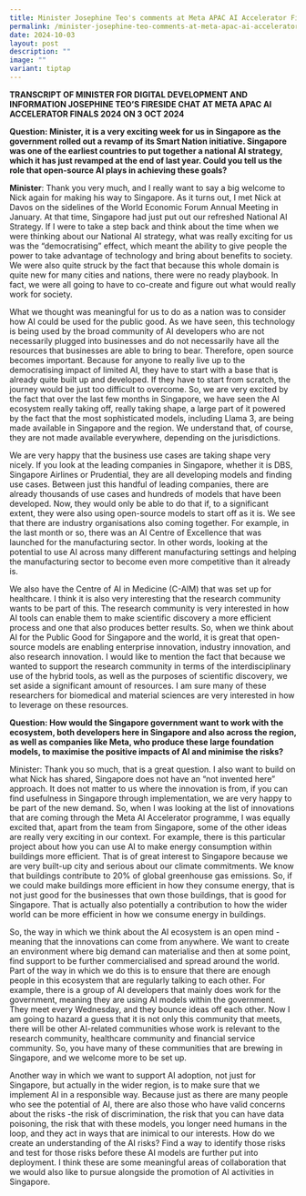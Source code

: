```yaml
---
title: Minister Josephine Teo's comments at Meta APAC AI Accelerator Finals 2024
permalink: /minister-josephine-teo-comments-at-meta-apac-ai-accelerator-finals-2024/
date: 2024-10-03
layout: post
description: ""
image: ""
variant: tiptap
---
```

<p><strong>TRANSCRIPT OF MINISTER FOR DIGITAL DEVELOPMENT AND INFORMATION JOSEPHINE TEO’S FIRESIDE CHAT AT META APAC AI ACCELERATOR FINALS 2024 ON 3 OCT 2024</strong>
</p>
<p><strong>Question: Minister, it is a very exciting week for us in Singapore as the government rolled out a revamp of its Smart Nation initiative. Singapore was one of the earliest countries to put together a national AI strategy, which it has just revamped at the end of last year. Could you tell us the role that open-source AI plays in achieving these goals?</strong>
</p>
<p><strong>Minister</strong>: Thank you very much, and I really want to say
a big welcome to Nick again for making his way to Singapore. As it turns
out, I met Nick at Davos on the sidelines of the World Economic Forum Annual
Meeting in January. At that time, Singapore had just put out our refreshed
National AI Strategy. If I were to take a step back and think about the
time when we were thinking about our National AI strategy, what was really
exciting for us was the “democratising” effect, which meant the ability
to give people the power to take advantage of technology and bring about
benefits to society. We were also quite struck by the fact that because
this whole domain is quite new for many cities and nations, there were
no ready playbook. In fact, we were all going to have to co-create and
figure out what would really work for society.</p>
<p>What we thought was meaningful for us to do as a nation was to consider
how AI could be used for the public good. As we have seen, this technology
is being used by the broad community of AI developers who are not necessarily
plugged into businesses and do not necessarily have all the resources that
businesses are able to bring to bear. Therefore, open source becomes important.
Because for anyone to really live up to the democratising impact of limited
AI, they have to start with a base that is already quite built up and developed.
If they have to start from scratch, the journey would be just too difficult
to overcome. So, we are very excited by the fact that over the last few
months in Singapore, we have seen the AI ecosystem really taking off, really
taking shape, a large part of it powered by the fact that the most sophisticated
models, including Llama 3, are being made available in Singapore and the
region. We understand that, of course, they are not made available everywhere,
depending on the jurisdictions.</p>
<p>We are very happy that the business use cases are taking shape very nicely.
If you look at the leading companies in Singapore, whether it is DBS, Singapore
Airlines or Prudential, they are all developing models and finding use
cases. Between just this handful of leading companies, there are already
thousands of use cases and hundreds of models that have been developed.
Now, they would only be able to do that if, to a significant extent, they
were also using open-source models to start off as it is. We see that there
are industry organisations also coming together. For example, in the last
month or so, there was an AI Centre of Excellence that was launched for
the manufacturing sector. In other words, looking at the potential to use
AI across many different manufacturing settings and helping the manufacturing
sector to become even more competitive than it already is.</p>
<p>We also have the Centre of AI in Medicine (C-AIM) that was set up for
healthcare. I think it is also very interesting that the research community
wants to be part of this. The research community is very interested in
how AI tools can enable them to make scientific discovery a more efficient
process and one that also produces better results. So, when we think about
AI for the Public Good for Singapore and the world, it is great that open-source
models are enabling enterprise innovation, industry innovation, and also
research innovation. I would like to mention the fact that because we wanted
to support the research community in terms of the interdisciplinary use
of the hybrid tools, as well as the purposes of scientific discovery, we
set aside a significant amount of resources. I am sure many of these researchers
for biomedical and material sciences are very interested in how to leverage
on these resources.</p>
<p><strong>Question: How would the Singapore government want to work with the ecosystem, both developers here in Singapore and also across the region, as well as companies like Meta, who produce these large foundation models, to maximise the positive impacts of AI and minimise the risks?</strong>
</p>
<p>Minister: Thank you so much, that is a great question. I also want to
build on what Nick has shared, Singapore does not have an “not invented
here” approach. It does not matter to us where the innovation is from,
if you can find usefulness in Singapore through implementation, we are
very happy to be part of the new demand. So, when I was looking at the
list of innovations that are coming through the Meta AI Accelerator programme,
I was equally excited that, apart from the team from Singapore, some of
the other ideas are really very exciting in our context. For example, there
is this particular project about how you can use AI to make energy consumption
within buildings more efficient. That is of great interest to Singapore
because we are very built-up city and serious about our climate commitments.
We know that buildings contribute to 20% of global greenhouse gas emissions.
So, if we could make buildings more efficient in how they consume energy,
that is not just good for the businesses that own those buildings, that
is good for Singapore. That is actually also potentially a contribution
to how the wider world can be more efficient in how we consume energy in
buildings.</p>
<p>So, the way in which we think about the AI ecosystem is an open mind -
meaning that the innovations can come from anywhere. We want to create
an environment where big demand can materialise and then at some point,
find support to be further commercialised and spread around the world.
Part of the way in which we do this is to ensure that there are enough
people in this ecosystem that are regularly talking to each other. For
example, there is a group of AI developers that mainly does work for the
government, meaning they are using AI models within the government. They
meet every Wednesday, and they bounce ideas off each other. Now I am going
to hazard a guess that it is not only this community that meets, there
will be other AI-related communities whose work is relevant to the research
community, healthcare community and financial service community. So, you
have many of these communities that are brewing in Singapore, and we welcome
more to be set up.</p>
<p>Another way in which we want to support AI adoption, not just for Singapore,
but actually in the wider region, is to make sure that we implement AI
in a responsible way. Because just as there are many people who see the
potential of AI, there are also those who have valid concerns about the
risks -the risk of discrimination, the risk that you can have data poisoning,
the risk that with these models, you longer need humans in the loop, and
they act in ways that are inimical to our interests. How do we create an
understanding of the AI risks? Find a way to identify those risks and test
for those risks before these AI models are further put into deployment.
I think these are some meaningful areas of collaboration that we would
also like to pursue alongside the promotion of AI activities in Singapore.</p>